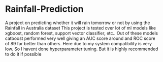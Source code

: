 # Rainfall-Prediction
A project on predicting whether it will rain tomorrow or not by using the Rainfall in Australia dataset This project is tested over lot of ml models like xgboost, random forest, support vector classifier, etc.. Out of these models catboost performed very well giving an AUC score around and ROC score of 89 far better than others. Here due to my system compatibility is very low. So I havent done hyperparameter tuning. But it is highly recommended to do it if possible
